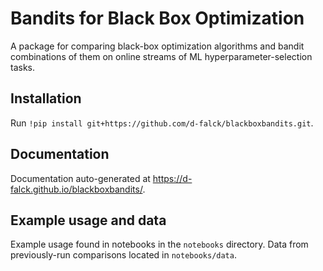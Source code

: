 # Bandits for Black Box Optimization

A package for comparing black-box optimization algorithms and bandit combinations of them on online streams of ML hyperparameter-selection tasks.

## Installation

Run `!pip install git+https://github.com/d-falck/blackboxbandits.git`.

## Documentation

Documentation auto-generated at https://d-falck.github.io/blackboxbandits/.

## Example usage and data

Example usage found in notebooks in the `notebooks` directory. Data from previously-run comparisons located in `notebooks/data`.
